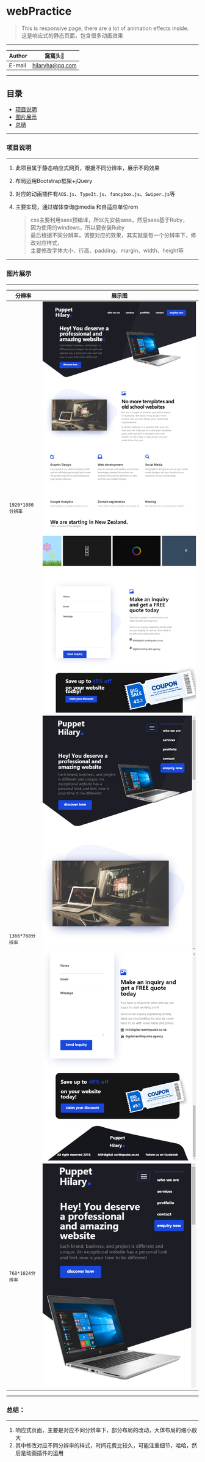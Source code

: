 # webPractice
> This is responsive page, there are a lot of animation effects inside.<br>
  这是响应式的静态页面，包含很多动画效果

****
	
|Author|窩窩头:panda_face:|
|---|---
|E-mail|hilaryha@qq.com


****
## 目录
* [项目说明](#项目说明)
* [图片展示](#图片展示)
* [总结](#总结)

  
*****
### 项目说明
-----
1. 此项目属于静态响应式网页，根据不同分辨率，展示不同效果  

2. 布局运用Bootstrap框架+jQuery

3. 对应的动画插件有`AOS.js`、`TypeIt.js`、`fancybox.js`、`Swiper.js`等

4. 主要实现，通过媒体查询@media 和自适应单位rem
   > css主要利用sass预编译，所以先安装sass，然后sass基于Ruby，<br>
     因为使用的windows，所以要安装Ruby  
     最后根据不同分辨率，调整对应的效果，其实就是每一个分辨率下，修改对应样式，<br>
     主要修改字体大小、行高、padding、margin、width、height等
  

*****
### 图片展示
------

|分辨率|展示图|
|---|---
|`1920*1080分辨率`|![static/image](https://github.com/HilaryHA/webPractice/blob/master/static/image/wp_1.png)![static/image](https://github.com/HilaryHA/webPractice/blob/master/static/image/wp_2.png)
|`1366*768分辨率`|![static/image](https://github.com/HilaryHA/webPractice/blob/master/static/image/wp_3.png)![static/image](https://github.com/HilaryHA/webPractice/blob/master/static/image/wp_4.png)
|`768*1024分辨率`|![static/image](https://github.com/HilaryHA/webPractice/blob/master/static/image/wp_5.png)

  
*****
### 总结：
-----
1. 响应式页面，主要是对应不同分辨率下，部分布局的改动，大体布局的缩小放大
2. 其中修改对应不同分辨率的样式，时间花费比较久，可能注重细节，哈哈，然后是动画插件的运用


